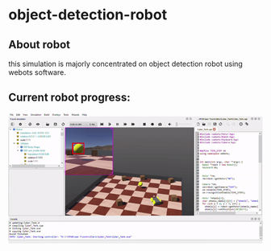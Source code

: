 # object-detection-robot
## About robot
 this simulation is majorly concentrated on object detection robot using webots software. 
 
 ## Current robot progress:
![](robot.gif)
